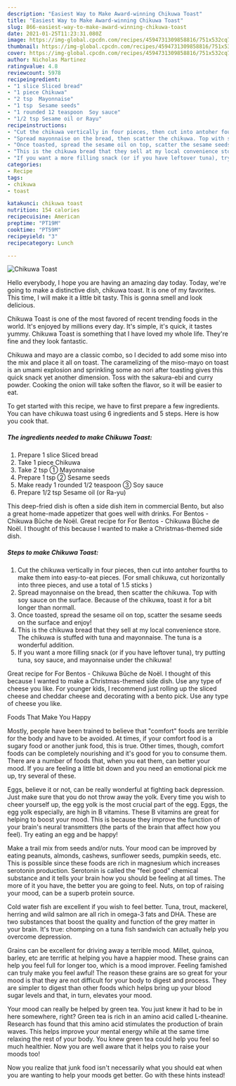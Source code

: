 ```yaml
---
description: "Easiest Way to Make Award-winning Chikuwa Toast"
title: "Easiest Way to Make Award-winning Chikuwa Toast"
slug: 866-easiest-way-to-make-award-winning-chikuwa-toast
date: 2021-01-25T11:23:31.080Z
image: https://img-global.cpcdn.com/recipes/4594731309858816/751x532cq70/chikuwa-toast-recipe-main-photo.jpg
thumbnail: https://img-global.cpcdn.com/recipes/4594731309858816/751x532cq70/chikuwa-toast-recipe-main-photo.jpg
cover: https://img-global.cpcdn.com/recipes/4594731309858816/751x532cq70/chikuwa-toast-recipe-main-photo.jpg
author: Nicholas Martinez
ratingvalue: 4.8
reviewcount: 5978
recipeingredient:
- "1 slice Sliced bread"
- "1 piece Chikuwa"
- "2 tsp  Mayonnaise"
- "1 tsp  Sesame seeds"
- "1 rounded 12 teaspoon  Soy sauce"
- "1/2 tsp Sesame oil or Rayu"
recipeinstructions:
- "Cut the chikuwa vertically in four pieces, then cut into antoher fourths to make them into easy-to-eat pieces. (For small chikuwa, cut horizontally into three pieces, and use a total of 1.5 sticks )"
- "Spread mayonnaise on the bread, then scatter the chikuwa. Top with soy sauce on the surface. Because of the chikuwa, toast it for a bit longer than normall."
- "Once toasted, spread the sesame oil on top, scatter the sesame seeds on the surface and enjoy!"
- "This is the chikuwa bread that they sell at my local convenience store. The chikuwa is stuffed with tuna and mayonnaise. The tuna is a wonderful addition."
- "If you want a more filling snack (or if you have leftover tuna), try putting tuna, soy sauce, and mayonnaise under the chikuwa!"
categories:
- Recipe
tags:
- chikuwa
- toast

katakunci: chikuwa toast 
nutrition: 154 calories
recipecuisine: American
preptime: "PT19M"
cooktime: "PT59M"
recipeyield: "3"
recipecategory: Lunch

---
```



![Chikuwa Toast](https://img-global.cpcdn.com/recipes/4594731309858816/751x532cq70/chikuwa-toast-recipe-main-photo.jpg)

Hello everybody, I hope you are having an amazing day today. Today, we're going to make a distinctive dish, chikuwa toast. It is one of my favorites. This time, I will make it a little bit tasty. This is gonna smell and look delicious.

Chikuwa Toast is one of the most favored of recent trending foods in the world. It's enjoyed by millions every day. It's simple, it's quick, it tastes yummy. Chikuwa Toast is something that I have loved my whole life. They're fine and they look fantastic.

Chikuwa and mayo are a classic combo, so I decided to add some miso into the mix and place it all on toast. The caramelizing of the miso-mayo on toast is an umami explosion and sprinkling some ao nori after toasting gives this quick snack yet another dimension. Toss with the sakura-ebi and curry powder. Cooking the onion will take soften the flavor, so it will be easier to eat.


To get started with this recipe, we have to first prepare a few ingredients. You can have chikuwa toast using 6 ingredients and 5 steps. Here is how you cook that.

<!--inarticleads1-->

##### The ingredients needed to make Chikuwa Toast:

1. Prepare 1 slice Sliced bread
1. Take 1 piece Chikuwa
1. Take 2 tsp ① Mayonnaise
1. Prepare 1 tsp ② Sesame seeds
1. Make ready 1 rounded 1/2 teaspoon ③ Soy sauce
1. Prepare 1/2 tsp Sesame oil (or Ra-yu)


This deep-fried dish is often a side dish item in commercial Bento, but also a great home-made appetizer that goes well with drinks. For Bentos - Chikuwa Bûche de Noël. Great recipe for For Bentos - Chikuwa Bûche de Noël. I thought of this because I wanted to make a Christmas-themed side dish. 

<!--inarticleads2-->

##### Steps to make Chikuwa Toast:

1. Cut the chikuwa vertically in four pieces, then cut into antoher fourths to make them into easy-to-eat pieces. (For small chikuwa, cut horizontally into three pieces, and use a total of 1.5 sticks )
1. Spread mayonnaise on the bread, then scatter the chikuwa. Top with soy sauce on the surface. Because of the chikuwa, toast it for a bit longer than normall.
1. Once toasted, spread the sesame oil on top, scatter the sesame seeds on the surface and enjoy!
1. This is the chikuwa bread that they sell at my local convenience store. The chikuwa is stuffed with tuna and mayonnaise. The tuna is a wonderful addition.
1. If you want a more filling snack (or if you have leftover tuna), try putting tuna, soy sauce, and mayonnaise under the chikuwa!


Great recipe for For Bentos - Chikuwa Bûche de Noël. I thought of this because I wanted to make a Christmas-themed side dish. Use any type of cheese you like. For younger kids, I recommend just rolling up the sliced cheese and cheddar cheese and decorating with a bento pick. Use any type of cheese you like. 

Foods That Make You Happy


Mostly, people have been trained to believe that "comfort" foods are terrible for the body and have to be avoided. At times, if your comfort food is a sugary food or another junk food, this is true. Other times, though, comfort foods can be completely nourishing and it's good for you to consume them. There are a number of foods that, when you eat them, can better your mood. If you are feeling a little bit down and you need an emotional pick me up, try several of these.

Eggs, believe it or not, can be really wonderful at fighting back depression. Just make sure that you do not throw away the yolk. Every time you wish to cheer yourself up, the egg yolk is the most crucial part of the egg. Eggs, the egg yolk especially, are high in B vitamins. These B vitamins are great for helping to boost your mood. This is because they improve the function of your brain's neural transmitters (the parts of the brain that affect how you feel). Try eating an egg and be happy!

Make a trail mix from seeds and/or nuts. Your mood can be improved by eating peanuts, almonds, cashews, sunflower seeds, pumpkin seeds, etc. This is possible since these foods are rich in magnesium which increases serotonin production. Serotonin is called the "feel good" chemical substance and it tells your brain how you should be feeling at all times. The more of it you have, the better you are going to feel. Nuts, on top of raising your mood, can be a superb protein source.

Cold water fish are excellent if you wish to feel better. Tuna, trout, mackerel, herring and wild salmon are all rich in omega-3 fats and DHA. These are two substances that boost the quality and function of the grey matter in your brain. It's true: chomping on a tuna fish sandwich can actually help you overcome depression. 

Grains can be excellent for driving away a terrible mood. Millet, quinoa, barley, etc are terrific at helping you have a happier mood. These grains can help you feel full for longer too, which is a mood improver. Feeling famished can truly make you feel awful! The reason these grains are so great for your mood is that they are not difficult for your body to digest and process. They are simpler to digest than other foods which helps bring up your blood sugar levels and that, in turn, elevates your mood.

Your mood can really be helped by green tea. You just knew it had to be in here somewhere, right? Green tea is rich in an amino acid called L-theanine. Research has found that this amino acid stimulates the production of brain waves. This helps improve your mental energy while at the same time relaxing the rest of your body. You knew green tea could help you feel so much healthier. Now you are well aware that it helps you to raise your moods too!

Now you realize that junk food isn't necessarily what you should eat when you are wanting to help your moods get better. Go  with  these hints  instead!

